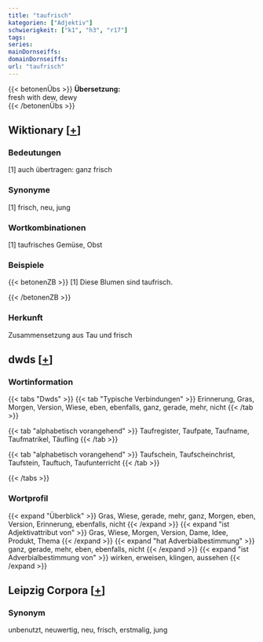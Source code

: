 ```yaml
---
title: "taufrisch"
kategorien: ["Adjektiv"]
schwierigkeit: ["k1", "h3", "r17"]
tags:
series:
mainDornseiffs:
domainDornseiffs:
url: "taufrisch"
---
```


{{< betonenÜbs >}}
**Übersetzung:**  
fresh with dew, dewy  
{{< /betonenÜbs >}}

## Wiktionary [[+](https://de.wiktionary.org/wiki/taufrisch)]

### Bedeutungen
[1] auch übertragen: ganz frisch  

### Synonyme
[1] frisch, neu, jung  

### Wortkombinationen
[1] taufrisches Gemüse, Obst  

### Beispiele
{{< betonenZB >}}
[1] Diese Blumen sind taufrisch.  

{{< /betonenZB >}}
### Herkunft
Zusammensetzung aus Tau und frisch  



## dwds [[+](https://www.dwds.de/wb/taufrisch)]

### Wortinformation
{{< tabs "Dwds" >}}
{{< tab "Typische Verbindungen" >}}
Erinnerung, Gras, Morgen, Version, Wiese, eben, ebenfalls, ganz, gerade, mehr, nicht
{{< /tab >}}

{{< tab "alphabetisch vorangehend" >}}
Taufregister, Taufpate, Taufname, Taufmatrikel, Täufling
{{< /tab >}}

{{< tab "alphabetisch vorangehend" >}}
Taufschein, Taufscheinchrist, Taufstein, Tauftuch, Taufunterricht
{{< /tab >}}

{{< /tabs >}}

### Wortprofil
{{< expand "Überblick" >}} Gras, Wiese, gerade, mehr, ganz, Morgen, eben, Version, Erinnerung, ebenfalls, nicht {{< /expand >}}
{{< expand "ist Adjektivattribut von" >}} Gras, Wiese, Morgen, Version, Dame, Idee, Produkt, Thema {{< /expand >}}
{{< expand "hat Adverbialbestimmung" >}} ganz, gerade, mehr, eben, ebenfalls, nicht {{< /expand >}}
{{< expand "ist Adverbialbestimmung von" >}} wirken, erweisen, klingen, aussehen {{< /expand >}}

## Leipzig Corpora [[+](https://corpora.uni-leipzig.de/en/res?word=taufrisch&corpusId=deu_newscrawl-public_2018)]


### Synonym
unbenutzt, neuwertig, neu, frisch, erstmalig, jung

